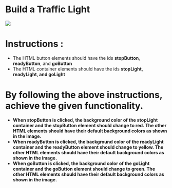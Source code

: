# Build a Traffic Light

<img src="https://nkb-backend-media-static-tenxiitian.s3.ap-south-1.amazonaws.com/tenxiitian_prod/programs/Tech+Programs/frontend-content/ccbp/coding-practice-questions/dynamic-webapps/traffic-light-v1.gif" />

# Instructions : 

- The HTML button elements should have the ids <b>stopButton</b>, <b>readyButton</b>, and <b>goButton</b>
- The HTML container elements should have the ids <b>stopLight, <b>readyLight</b>, and <b>goLight</b>

# By following the above instructions, achieve the given functionality.

- When stopButton is clicked, the background color of the stopLight container and the stopButton element should change to red. The other HTML elements should have their default background colors as shown in the image.
- When readyButton is clicked, the background color of the readyLight container and the readyButton element should change to yellow. The other HTML elements should have their default background colors as shown in the image.
- When goButton is clicked, the background color of the goLight container and the goButton element should change to green. The other HTML elements should have their default background colors as shown in the image.
